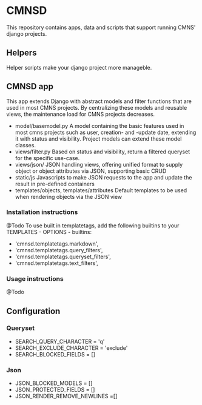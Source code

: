 # CMNSD

This repository contains apps, data and scripts that support running 
CMNS' django projects.

## Helpers
Helper scripts make your django project more manageble. 

## CMNSD app
This app extends Django with abstract models and filter functions that are used in most
CMNS projects. By centralizing these models and reusable views, the maintenance load for
CMNS projects decreases.
- model/basemodel.py
  A model containing the basic features used in most cmns projects such as user, creation-
  and -update date, extending it with status and visibility. Project models can extend these
  model classes.
- views/filter.py
  Based on status and visibility, return a filtered queryset for the specific use-case.
- views/json/
  JSON handling views, offering unified format to supply object or object attributes via JSON,
  supporting basic CRUD
- static/js
  Javascripts to make JSON requests to the app and update the result in pre-defined containers
- templates/objects, templates/attributes
  Default templates to be used when rendering objects via the JSON view


### Installation instructions
@Todo
To use built in templatetags, add the following builtins to your TEMPLATES - OPTIONS - builtins:
- 'cmnsd.templatetags.markdown',
- 'cmnsd.templatetags.query_filters',
- 'cmnsd.templatetags.queryset_filters',
- 'cmnsd.templatetags.text_filters',

### Usage instructions
@Todo

## Configuration
### Queryset
- SEARCH_QUERY_CHARACTER = 'q'
- SEARCH_EXCLUDE_CHARACTER = 'exclude'
- SEARCH_BLOCKED_FIELDS = []
### Json
- JSON_BLOCKED_MODELS = []
- JSON_PROTECTED_FIELDS = []
- JSON_RENDER_REMOVE_NEWLINES =[]


